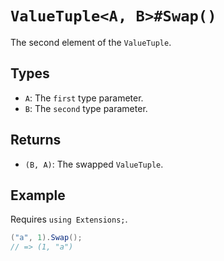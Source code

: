 # `ValueTuple<A, B>#Swap()`

The second element of the `ValueTuple`.

## Types

* `A`: The `first` type parameter.
* `B`: The `second` type parameter.

## Returns

* `(B, A)`: The swapped `ValueTuple`.

## Example

Requires `using Extensions;`.

```csharp
("a", 1).Swap();
// => (1, "a")
```
